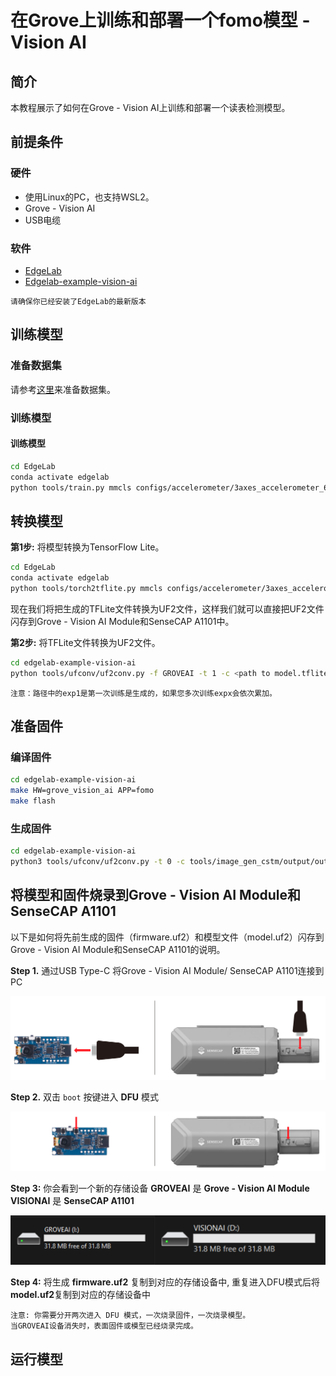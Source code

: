 
# 在Grove上训练和部署一个fomo模型 - Vision AI

## 简介

本教程展示了如何在Grove - Vision AI上训练和部署一个读表检测模型。

## 前提条件

### 硬件
- 使用Linux的PC，也支持WSL2。
- Grove - Vision AI
- USB电缆

### 软件
- [EdgeLab](https://edgelab.readthedocs.io/zh_CN/latest/)
- [Edgelab-example-vision-ai](https://github.com/Seeed-Studio/edgelab-example-vision-ai)

```{注意}
请确保你已经安装了EdgeLab的最新版本
```
## 训练模型
### 准备数据集

请参考[这里](https://docs.edgeimpulse.com/docs/edge-impulse-studio/data-acquisition)来准备数据集。

### 训练模型

#### 训练模型

```bash
cd EdgeLab
conda activate edgelab
python tools/train.py mmcls configs/accelerometer/3axes_accelerometer_62.5Hz_1s_classify.py
```


## 转换模型

**第1步:** 将模型转换为TensorFlow Lite。

```bash
cd EdgeLab
conda activate edgelab
python tools/torch2tflite.py mmcls configs/accelerometer/3axes_accelerometer_62.5Hz_1s_classify.py --weights work_dirs/3axes_accelerometer_62.5Hz_1s_classify/exp1/latest.pth  --tflite_type int8
```

现在我们将把生成的TFLite文件转换为UF2文件，这样我们就可以直接把UF2文件闪存到Grove - Vision AI Module和SenseCAP A1101中。

**第2步:** 将TFLite文件转换为UF2文件。

```bash
cd edgelab-example-vision-ai
python tools/ufconv/uf2conv.py -f GROVEAI -t 1 -c <path to model.tflite> -o model.uf2
```

```{note}
注意：路径中的exp1是第一次训练是生成的，如果您多次训练expx会依次累加。
```

## 准备固件

### 编译固件

```bash
cd edgelab-example-vision-ai
make HW=grove_vision_ai APP=fomo
make flash
```
### 生成固件

```bash
cd edgelab-example-vision-ai
python3 tools/ufconv/uf2conv.py -t 0 -c tools/image_gen_cstm/output/output.img -o firmware.uf2
```

## 将模型和固件烧录到Grove - Vision AI Module和SenseCAP A1101

以下是如何将先前生成的固件（firmware.uf2）和模型文件（model.uf2）闪存到Grove - Vision AI Module和SenseCAP A1101的说明。


**Step 1.** 通过USB Type-C 将Grove - Vision AI Module/ SenseCAP A1101连接到PC

![45](../_static/vision_ai/images/45.png)

**Step 2.** 双击 `boot` 按键进入 **DFU** 模式

![46](../_static/vision_ai/images/46.png)

**Step 3:** 你会看到一个新的存储设备 **GROVEAI** 是 **Grove - Vision AI Module** **VISIONAI** 是 **SenseCAP A1101**

![62](../_static/vision_ai/images/62.jpg)

**Step 4:** 将生成 **firmware.uf2** 复制到对应的存储设备中, 重复进入DFU模式后将 **model.uf2**复制到对应的存储设备中

```note
注意: 你需要分开两次进入 DFU 模式，一次烧录固件，一次烧录模型。
当GROVEAI设备消失时，表面固件或模型已经烧录完成。
```


## 运行模型
